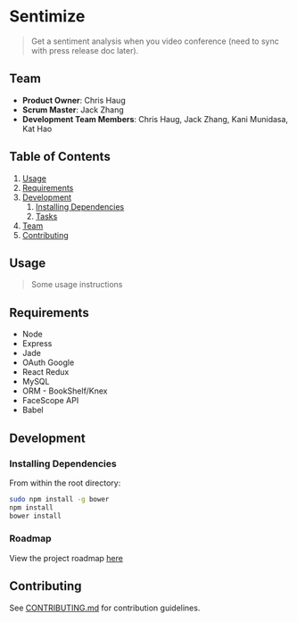 # Sentimize

> Get a sentiment analysis when you video conference (need to sync with press release doc later).

## Team

  - __Product Owner__: Chris Haug
  - __Scrum Master__: Jack Zhang
  - __Development Team Members__: Chris Haug, Jack Zhang, Kani Munidasa, Kat Hao

## Table of Contents

1. [Usage](#Usage)
1. [Requirements](#requirements)
1. [Development](#development)
    1. [Installing Dependencies](#installing-dependencies)
    1. [Tasks](#tasks)
1. [Team](#team)
1. [Contributing](#contributing)

## Usage

> Some usage instructions

## Requirements

- Node
- Express
- Jade
- OAuth Google
- React Redux
- MySQL
- ORM - BookShelf/Knex
- FaceScope API
- Babel

## Development

### Installing Dependencies

From within the root directory:

```sh
sudo npm install -g bower
npm install
bower install
```

### Roadmap

View the project roadmap [here](LINK_TO_PROJECT_ISSUES)


## Contributing

See [CONTRIBUTING.md](CONTRIBUTING.md) for contribution guidelines.
